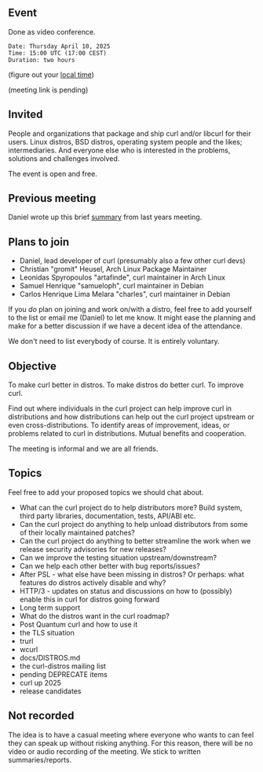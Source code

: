 ## Event

Done as video conference.

    Date: Thursday April 10, 2025
    Time: 15:00 UTC (17:00 CEST)
    Duration: two hours

(figure out your [local time](https://www.timeanddate.com/worldclock/fixedtime.html?msg=curl+distro+discussion+2025&iso=20250410T17&p1=239&ah=2))

(meeting link is pending)

## Invited

People and organizations that package and ship curl and/or libcurl for their users. Linux distros, BSD distros, operating system people and the likes; intermediaries. And everyone else who is interested in the problems, solutions and challenges involved.

The event is open and free.

## Previous meeting

Daniel wrote up this brief [summary](https://daniel.haxx.se/blog/2024/03/25/curl-distro-report/) from last years meeting.

## Plans to join

- Daniel, lead developer of curl (presumably also a few other curl devs)
- Christian "gromit" Heusel, Arch Linux Package Maintainer
- Leonidas Spyropoulos "artafinde", curl maintainer in Arch Linux
- Samuel Henrique "samueloph", curl maintainer in Debian
- Carlos Henrique Lima Melara "charles", curl maintainer in Debian

If you *do* plan on joining and work on/with a distro, feel free to add yourself to the list or email me (Daniel) to let me know. It might ease the planning and make for a better discussion if we have a decent idea of the attendance.

We don't need to list everybody of course. It is entirely voluntary.

## Objective

To make curl better in distros. To make distros do better curl. To improve curl.

Find out where individuals in the curl project can help improve curl in distributions and how distributions can help out the curl project upstream or even cross-distributions. To identify areas of improvement, ideas, or problems related to curl in distributions. Mutual benefits and cooperation.

The meeting is informal and we are all friends. 

## Topics

Feel free to add your proposed topics we should chat about.

- What can the curl project do to help distributors more? Build system, third party libraries, documentation, tests, API/ABI etc.
- Can the curl project do anything to help unload distributors from some of their locally maintained patches?
- Can the curl project do anything to better streamline the work when we release security advisories for new releases?
- Can we improve the testing situation upstream/downstream?
- Can we help each other better with bug reports/issues?
- After PSL - what else have been missing in distros? Or perhaps: what features do distros actively disable and why?
- HTTP/3 - updates on status and discussions on how to (possibly) enable this in curl for distros going forward
- Long term support
- What do the distros want in the curl roadmap?
- Post Quantum curl and how to use it
- the TLS situation
- trurl
- wcurl
- docs/DISTROS.md
- the curl-distros mailing list
- pending DEPRECATE items
- curl up 2025
- release candidates

## Not recorded

The idea is to have a casual meeting where everyone who wants to can feel they can speak up without risking anything. For this reason, there will be no video or audio recording of the meeting. We stick to written summaries/reports.